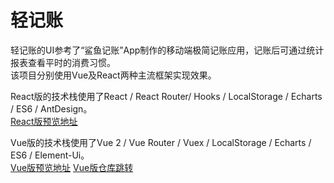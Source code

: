 # 轻记账
轻记账的UI参考了“鲨鱼记账”App制作的移动端极简记账应用，记账后可通过统计报表查看平时的消费习惯。  
该项目分别使用Vue及React两种主流框架实现效果。

React版的技术栈使用了React / React Router/ Hooks / LocalStorage / Echarts / ES6 / AntDesign。  
[React版预览地址](https://mongielee.gitee.io/react-lightbooking-website/#/statistics)


Vue版的技术栈使用了Vue 2 / Vue Router / Vuex / LocalStorage / Echarts / ES6 / Element-Ui。  
[Vue版预览地址](https://mongielee.gitee.io/vue-lightbooking-website/#/statistics)  [Vue版仓库跳转](https://github.com/MongieLee/vue-tally)
